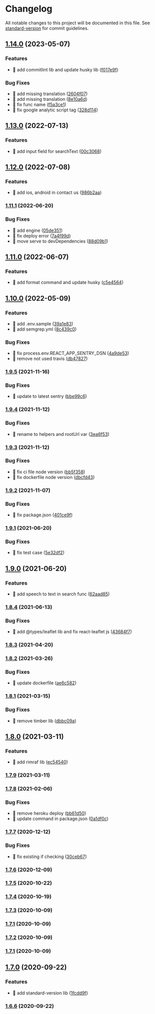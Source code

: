 # Changelog

All notable changes to this project will be documented in this file. See [standard-version](https://github.com/conventional-changelog/standard-version) for commit guidelines.

## [1.14.0](https://github.com/yeukfei02/lunchPicker/compare/v1.13.0...v1.14.0) (2023-05-07)


### Features

* 🎸 add commitlint lib and update husky lib ([f017e9f](https://github.com/yeukfei02/lunchPicker/commit/f017e9f56d68c710ddd49818c9354fd971ba0824))


### Bug Fixes

* 🐛 add missing translation ([2604f07](https://github.com/yeukfei02/lunchPicker/commit/2604f07fc649f467f48d6d227287a3f2d01a8fae))
* 🐛 add missing translation ([8e10a6d](https://github.com/yeukfei02/lunchPicker/commit/8e10a6d49c0c3917351be1e5f1edfcef9184de88))
* 🐛 fix func name ([f5a3ce1](https://github.com/yeukfei02/lunchPicker/commit/f5a3ce1df81a5566e262335fa20555d1489b1c5b))
* 🐛 fix google analytic script tag ([328d114](https://github.com/yeukfei02/lunchPicker/commit/328d1149d160b36e1f7983f47c42adf70ff8d435))

## [1.13.0](https://github.com/yeukfei02/lunchPicker/compare/v1.12.0...v1.13.0) (2022-07-13)


### Features

* 🎸 add input field for searchText ([00c3068](https://github.com/yeukfei02/lunchPicker/commit/00c30689596e62cc16fc797b2f2be4a97c0f86f7))

## [1.12.0](https://github.com/yeukfei02/lunchPicker/compare/v1.11.1...v1.12.0) (2022-07-08)


### Features

* 🎸 add ios, android in contact us ([986b2aa](https://github.com/yeukfei02/lunchPicker/commit/986b2aa5e2c76e8875039241015b4663b7a68377))

### [1.11.1](https://github.com/yeukfei02/lunchPicker/compare/v1.11.0...v1.11.1) (2022-06-20)


### Bug Fixes

* 🐛 add engine ([05de351](https://github.com/yeukfei02/lunchPicker/commit/05de35163c45b63660bfbdb8bdf0e6a7816deb92))
* 🐛 fix deploy error ([7a4f99d](https://github.com/yeukfei02/lunchPicker/commit/7a4f99dbe35621ddb37c71359e2d032282f49c8b))
* 🐛 move serve to devDependencies ([88d09b1](https://github.com/yeukfei02/lunchPicker/commit/88d09b128db5f2aaed0466ff977bb793e3214ec4))

## [1.11.0](https://github.com/yeukfei02/lunchPicker/compare/v1.10.0...v1.11.0) (2022-06-07)


### Features

* 🎸 add format command and update husky ([c5e4564](https://github.com/yeukfei02/lunchPicker/commit/c5e4564c787870fcc8fe6aef3f0fbb16f752fb89))

## [1.10.0](https://github.com/yeukfei02/lunchPicker/compare/v1.9.5...v1.10.0) (2022-05-09)


### Features

* 🎸 add .env.sample ([39a1e83](https://github.com/yeukfei02/lunchPicker/commit/39a1e835e10e8879152e91071b8c9bd118e502b2))
* 🎸 add semgrep.yml ([8c439c0](https://github.com/yeukfei02/lunchPicker/commit/8c439c0c0e345b9b0fb1735af35093458cc2b0b2))


### Bug Fixes

* 🐛 fix process.env.REACT_APP_SENTRY_DSN ([4a9de53](https://github.com/yeukfei02/lunchPicker/commit/4a9de53dc3fcecb26e18df7e1c190ca372ce361f))
* 🐛 remove not used travis ([db47827](https://github.com/yeukfei02/lunchPicker/commit/db4782751cd848eb094b1ef8b25adea8995cb4b6))

### [1.9.5](https://github.com/yeukfei02/lunchPicker/compare/v1.9.4...v1.9.5) (2021-11-16)


### Bug Fixes

* 🐛 update to latest sentry ([bbe99c6](https://github.com/yeukfei02/lunchPicker/commit/bbe99c6752d48550b778caea6d205948dbc4ae5e))

### [1.9.4](https://github.com/yeukfei02/lunchPicker/compare/v1.9.3...v1.9.4) (2021-11-12)


### Bug Fixes

* 🐛 rename to helpers and rootUrl var ([3ea6f53](https://github.com/yeukfei02/lunchPicker/commit/3ea6f5375c4ed0523e2935f27bbfacac7497e12a))

### [1.9.3](https://github.com/yeukfei02/lunchPicker/compare/v1.9.2...v1.9.3) (2021-11-12)


### Bug Fixes

* 🐛 fix ci file node version ([bb5f358](https://github.com/yeukfei02/lunchPicker/commit/bb5f35862c0943018b42e50574440b64b5a19ed0))
* 🐛 fix dockerfile node version ([dbcfd43](https://github.com/yeukfei02/lunchPicker/commit/dbcfd438b8d34804043d8e7eb56a9704cb620658))

### [1.9.2](https://github.com/yeukfei02/lunchPicker/compare/v1.9.1...v1.9.2) (2021-11-07)


### Bug Fixes

* 🐛 fix package.json ([401ce9f](https://github.com/yeukfei02/lunchPicker/commit/401ce9fec61b591fd00f65c481bd5d3d3fd04ad7))

### [1.9.1](https://github.com/yeukfei02/lunchPicker/compare/v1.9.0...v1.9.1) (2021-06-20)


### Bug Fixes

* 🐛 fix test case ([5e32df2](https://github.com/yeukfei02/lunchPicker/commit/5e32df29fbad372c18785788e7bf1a013f19dd1b))

## [1.9.0](https://github.com/yeukfei02/lunchPicker/compare/v1.8.4...v1.9.0) (2021-06-20)


### Features

* 🎸 add speech to text in search func ([62aad85](https://github.com/yeukfei02/lunchPicker/commit/62aad85b9d067fb39968b680f13ac89166e3045a))

### [1.8.4](https://github.com/yeukfei02/lunchPicker/compare/v1.8.3...v1.8.4) (2021-06-13)


### Bug Fixes

* 🐛 add @types/leaflet lib and fix react-leaflet js ([43684f7](https://github.com/yeukfei02/lunchPicker/commit/43684f7628c31d5a330f480af69e07be077f66c4))

### [1.8.3](https://github.com/yeukfei02/lunchPicker/compare/v1.8.2...v1.8.3) (2021-04-20)

### [1.8.2](https://github.com/yeukfei02/lunchPicker/compare/v1.8.1...v1.8.2) (2021-03-26)


### Bug Fixes

* 🐛 update dockerfile ([ae6c582](https://github.com/yeukfei02/lunchPicker/commit/ae6c58287e8ab77401ff944a20af659a99b3607c))

### [1.8.1](https://github.com/yeukfei02/lunchPicker/compare/v1.8.0...v1.8.1) (2021-03-15)


### Bug Fixes

* 🐛 remove timber lib ([dbbc09a](https://github.com/yeukfei02/lunchPicker/commit/dbbc09a4a4b15b04c74d887d6568316bcd6cc8ba))

## [1.8.0](https://github.com/yeukfei02/lunchPicker/compare/v1.7.9...v1.8.0) (2021-03-11)


### Features

* 🎸 add rimraf lib ([ec54540](https://github.com/yeukfei02/lunchPicker/commit/ec545407aefedc2412bcb27feffd0962d7da4f06))

### [1.7.9](https://github.com/yeukfei02/lunchPicker/compare/v1.7.8...v1.7.9) (2021-03-11)

### [1.7.8](https://github.com/yeukfei02/lunchPicker/compare/v1.7.7...v1.7.8) (2021-02-06)


### Bug Fixes

* 🐛 remove heroku deploy ([bb61d50](https://github.com/yeukfei02/lunchPicker/commit/bb61d50c3ec7de790c9720b683b9a0d65af800b9))
* 🐛 update command in package.json ([0a1df0c](https://github.com/yeukfei02/lunchPicker/commit/0a1df0c357b32cafd40fed55c0212746162d35e2))

### [1.7.7](https://github.com/yeukfei02/lunchPicker/compare/v1.7.6...v1.7.7) (2020-12-12)


### Bug Fixes

* 🐛 fix existing if checking ([30ceb67](https://github.com/yeukfei02/lunchPicker/commit/30ceb671b939034bd7e5165d5e1f98288de9b0f4))

### [1.7.6](https://github.com/yeukfei02/lunchPicker/compare/v1.7.5...v1.7.6) (2020-12-09)

### [1.7.5](https://github.com/yeukfei02/lunchPicker/compare/v1.7.4...v1.7.5) (2020-10-22)

### [1.7.4](https://github.com/yeukfei02/lunchPicker/compare/v1.7.3...v1.7.4) (2020-10-19)

### [1.7.3](https://github.com/yeukfei02/lunchPicker/compare/v1.7.2...v1.7.3) (2020-10-09)

### [1.7.1](https://github.com/yeukfei02/lunchPicker/compare/v1.7.2...v1.7.1) (2020-10-09)

### [1.7.2](https://github.com/yeukfei02/lunchPicker/compare/v1.7.1...v1.7.2) (2020-10-09)

### [1.7.1](https://github.com/yeukfei02/lunchPicker/compare/v1.7.0...v1.7.1) (2020-10-09)

## [1.7.0](https://github.com/yeukfei02/lunchPicker/compare/v1.6.6...v1.7.0) (2020-09-22)


### Features

* 🎸 add standard-version lib ([1fcdd9f](https://github.com/yeukfei02/lunchPicker/commit/1fcdd9f41f8078536768da12b15fffeebb236326))

### [1.6.6](https://github.com/yeukfei02/lunchPicker/compare/v1.6.5...v1.6.6) (2020-09-22)
